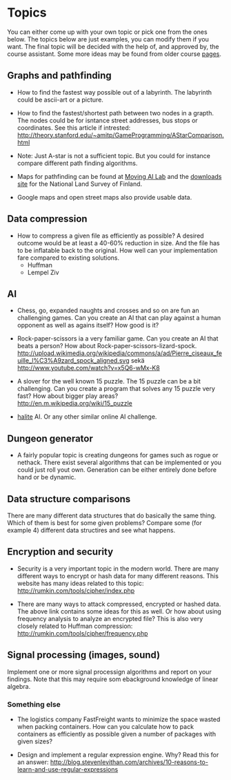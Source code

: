 # Topics

You can either come up with your own topic or pick one from the ones below. The topics below are just examples, you can modify them if you want. The final topic will be decided with the help of, and approved by, the course assistant. Some more ideas may be found from older course [pages](https://github.com/TiraLabra/).

## Graphs and pathfinding

* How to find the fastest way possible out of a labyrinth. The labyrinth could be ascii-art or a picture.

* How to find the fastest/shortest path between two nodes in a grapth. The nodes could be for isntance street addresses, bus stops or coordinates. See this article if intrested: http://theory.stanford.edu/~amitp/GameProgramming/AStarComparison.html
* Note: Just A-star is not a sufficient topic. But you could for instance compare different path finding algorithms.

* Maps for pathfinding can be found at [Moving AI Lab](http://www.movingai.com/benchmarks/) and the [downloads site](http://kartat.kapsi.fi/) for the National Land Survey of Finland.
* Google maps and open street maps also provide usable data.

## Data compression

* How to compress a given file as efficiently as possible? A desired outcome would be at least a 40-60% reduction in size. And the file has to be inflatable back to the original. How well can your implementation fare compared to existing solutions.
    * Huffman
    * Lempel Ziv

## AI

* Chess, go, expanded naughts and crosses and so on are fun an challenging games. Can you create an AI that can play against a human opponent as well as agains itself? How good is it?

* Rock-paper-scissors ia a very familiar game. Can you create an AI that beats a person? How about Rock-paper-scissors-lizard-spock. http://upload.wikimedia.org/wikipedia/commons/a/ad/Pierre_ciseaux_feuille_l%C3%A9zard_spock_aligned.svg sekä http://www.youtube.com/watch?v=x5Q6-wMx-K8

* A slover for the well known 15 puzzle. The 15 puzzle can be a bit challenging. Can you create a program that solves any 15 puzzle very fast? How about bigger play areas? http://en.m.wikipedia.org/wiki/15_puzzle

* [halite](https://halite.io/) AI. Or any other similar online AI challenge.

## Dungeon generator
* A fairly popular topic is creating dungeons for games such as rogue or nethack. There exist several algorithms that can be implemented or you could just roll yout own. Generation can be either entirely done before hand or be dynamic.


## Data structure comparisons
There are many different data structures that do basically the same thing. Which of them is best for some given problems? Compare some (for example 4) different data structires and see what happens.


## Encryption and security
* Security is a very important topic in the modern world. There are many different ways to encrypt or hash data for many different reasons. This website has many ideas related to this topic: http://rumkin.com/tools/cipher/index.php

* There are many ways to attack compressed, encrypted or hashed data. The above link contains some ideas for this as well. Or how about using frequency analysis to analyze an encrypted file? This is also very closely related to Huffman compression: http://rumkin.com/tools/cipher/frequency.php


## Signal processing (images, sound)
Implement one or more signal processign algorithms and report on your findings. Note that this may require som ebackground knowledge of linear algebra.

### Something else
* The logistics company FastFreight wants to minimize the space wasted when packing containers. How can you calculate how to pack containers as efficiently as possible given a number of packages with given sizes?

* Design and implement a regular expression engine. Why? Read this for an answer: http://blog.stevenlevithan.com/archives/10-reasons-to-learn-and-use-regular-expressions
